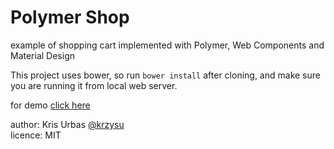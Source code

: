 # Polymer Shop

example of shopping cart implemented with Polymer, Web Components and Material Design

This project uses bower, so run `bower install` after cloning, and make sure you are running it from local web server.

for demo [click here](http://krzysu.github.io/polymer-shopping-cart/)

author: Kris Urbas [@krzysu](https://twitter.com/krzysu)   
licence: MIT